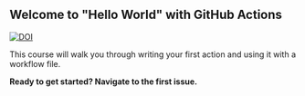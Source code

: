 ## Welcome to "Hello World" with GitHub Actions
[![DOI](https://zenodo.org/badge/401325219.svg)](https://zenodo.org/badge/latestdoi/401325219)


This course will walk you through writing your first action and using it with a workflow file. 

**Ready to get started? Navigate to the first issue.**
